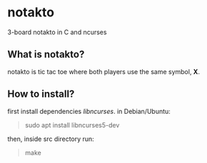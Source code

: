 # notakto
3-board notakto in C and ncurses

## What is notakto?
notakto is tic tac toe where both players use the same symbol, **X**.

## How to install?
first install dependencies *libncurses*.
in Debian/Ubuntu:

> sudo apt install libncurses5-dev

then, inside src directory run:

> make

